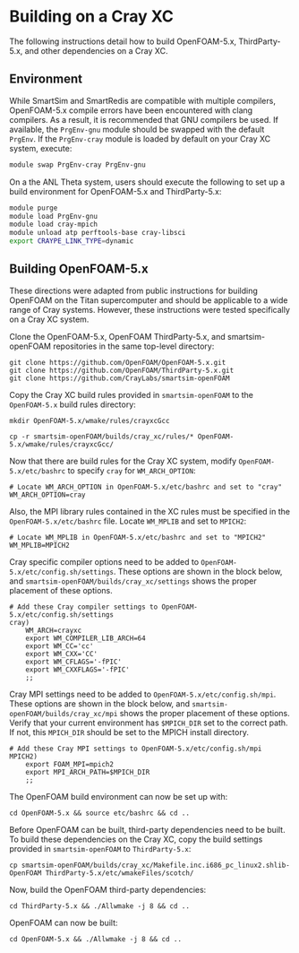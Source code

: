 # Building on a Cray XC

The following instructions detail how to build OpenFOAM-5.x,
ThirdParty-5.x, and other dependencies on a Cray XC.

## Environment

While SmartSim and SmartRedis are compatible with multiple compilers,
OpenFOAM-5.x compile errors have been encountered with clang compilers.
As a result, it is recommended that GNU compilers be used.  If available,
the ``PrgEnv-gnu`` module should be swapped with the default ``PrgEnv``.
If the ``PrgEnv-cray`` module is loaded by default on your Cray XC system,
execute:

``` bash
module swap PrgEnv-cray PrgEnv-gnu
```

On a the ANL Theta system, users should execute the following to set up
a build environment for OpenFOAM-5.x and ThirdParty-5.x:

```bash
module purge
module load PrgEnv-gnu
module load cray-mpich
module unload atp perftools-base cray-libsci
export CRAYPE_LINK_TYPE=dynamic
```

## Building OpenFOAM-5.x

These directions were adapted from public instructions for building OpenFOAM
on the Titan supercomputer and should be applicable to a wide
range of Cray systems.  However, these instructions were tested
specifically on a Cray XC system.

Clone the OpenFOAM-5.x, OpenFOAM ThirdParty-5.x, and smartsim-openFOAM repositories in
the same top-level directory:

```
git clone https://github.com/OpenFOAM/OpenFOAM-5.x.git
git clone https://github.com/OpenFOAM/ThirdParty-5.x.git
git clone https://github.com/CrayLabs/smartsim-openFOAM
```

Copy the Cray XC build rules provided in ``smartsim-openFOAM`` to the
``OpenFOAM-5.x`` build rules directory:

```
mkdir OpenFOAM-5.x/wmake/rules/crayxcGcc
```
```
cp -r smartsim-openFOAM/builds/cray_xc/rules/* OpenFOAM-5.x/wmake/rules/crayxcGcc/
```

Now that there are build rules for the Cray XC system, modify ``OpenFOAM-5.x/etc/bashrc`` to specify ``cray`` for ``WM_ARCH_OPTION``:

```
# Locate WM_ARCH_OPTION in OpenFOAM-5.x/etc/bashrc and set to "cray"
WM_ARCH_OPTION=cray
```

Also, the MPI library rules contained in the XC rules must be specified in the ``OpenFOAM-5.x/etc/bashrc`` file.  Locate ``WM_MPLIB`` and set to ``MPICH2``:

```
# Locate WM_MPLIB in OpenFOAM-5.x/etc/bashrc and set to "MPICH2"
WM_MPLIB=MPICH2
```

Cray specific compiler options need to be added to ``OpenFOAM-5.x/etc/config.sh/settings``. These options are shown in the block below, and ``smartsim-openFOAM/builds/cray_xc/settings`` shows the proper placement of these options.

```
# Add these Cray compiler settings to OpenFOAM-5.x/etc/config.sh/settings
cray)
    WM_ARCH=crayxc
    export WM_COMPILER_LIB_ARCH=64
    export WM_CC='cc'
    export WM_CXX='CC'
    export WM_CFLAGS='-fPIC'
    export WM_CXXFLAGS='-fPIC'
    ;;
```

Cray MPI settings need to be added to ``OpenFOAM-5.x/etc/config.sh/mpi``. These options are shown in the block below, and ``smartsim-openFOAM/builds/cray_xc/mpi`` shows the proper placement of these options.  Verify that your current environment has ``$MPICH_DIR`` set to the correct path.  If not, this ``MPICH_DIR`` should be set to the MPICH install directory.

```
# Add these Cray MPI settings to OpenFOAM-5.x/etc/config.sh/mpi
MPICH2)
    export FOAM_MPI=mpich2
    export MPI_ARCH_PATH=$MPICH_DIR
    ;;
```

The OpenFOAM build environment can now be set up with:

```
cd OpenFOAM-5.x && source etc/bashrc && cd ..
```

Before OpenFOAM can be built, third-party dependencies need to be built.  To build these dependencies on the Cray XC, copy the build settings provided in ``smartsim-openFOAM`` to ``ThirdParty-5.x``:

```
cp smartsim-openFOAM/builds/cray_xc/Makefile.inc.i686_pc_linux2.shlib-OpenFOAM ThirdParty-5.x/etc/wmakeFiles/scotch/
```

Now, build the OpenFOAM third-party dependencies:

```
cd ThirdParty-5.x && ./Allwmake -j 8 && cd ..
```

OpenFOAM can now be built:

```
cd OpenFOAM-5.x && ./Allwmake -j 8 && cd ..
```